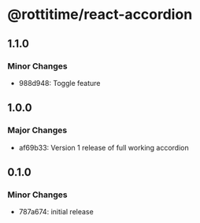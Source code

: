 # @rottitime/react-accordion

## 1.1.0

### Minor Changes

- 988d948: Toggle feature

## 1.0.0

### Major Changes

- af69b33: Version 1 release of full working accordion

## 0.1.0

### Minor Changes

- 787a674: initial release
